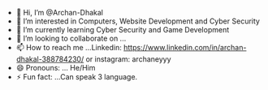 - 👋 Hi, I’m @Archan-Dhakal
- 👀 I’m interested in Computers, Website Development and Cyber Security
- 🌱 I’m currently learning Cyber Security and Game Development
- 💞️ I’m looking to collaborate on ...
- 📫 How to reach me ...Linkedin: https://www.linkedin.com/in/archan-dhakal-388784230/ or instagram: archaneyyy
- 😄 Pronouns: ... He/Him
- ⚡ Fun fact: ...Can speak 3 language.

<!---
Archan-Dhakal/Archan-Dhakal is a ✨ special ✨ repository because its `README.md` (this file) appears on your GitHub profile.
You can click the Preview link to take a look at your changes.
--->
